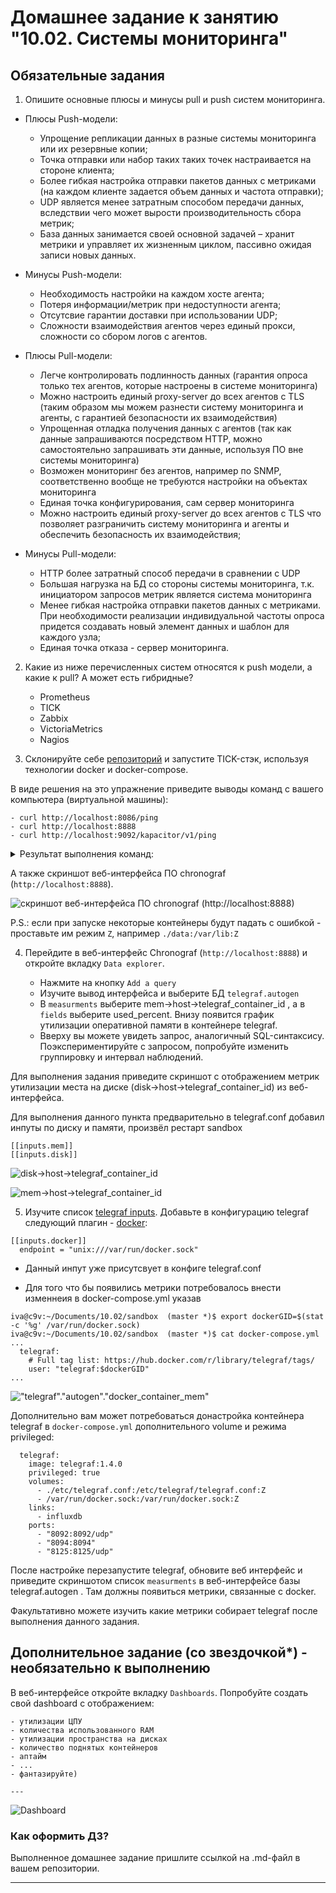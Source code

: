 # Домашнее задание к занятию "10.02. Системы мониторинга"

## Обязательные задания

1. Опишите основные плюсы и минусы pull и push систем мониторинга.

- Плюсы Push-модели:
    - Упрощение репликации данных в разные системы мониторинга или их резервные копии;
    - Точка отправки или набор таких таких точек настраивается на стороне клиента;
    - Более гибкая настройка отправки пакетов данных с метриками (на каждом клиенте задается объем данных и частота отправки);
    - UDP является менее затратным способом передачи данных, вследствии чего может вырости производительность сбора метрик;
    - База данных занимается своей основной задачей – хранит метрики и управляет их жизненным циклом, пассивно ожидая записи новых данных.
- Минусы Push-модели:
    - Необходимость настройки на каждом хосте агента;
    - Потеря информации/метрик при недоступности агента;
    - Отсутсвие гарантии доставки при использовании UDP;
    - Сложности взаимодействия агентов через единый прокси, сложности со сбором логов с агентов.

- Плюсы Pull-модели:
    - Легче контролировать подлинность данных (гарантия опроса только тех агентов, которые настроены в системе мониторинга) 
    - Можно настроить единый proxy-server до всех агентов с TLS (таким образом мы можем разнести систему мониторинга и агенты, с гарантией безопасности их взаимодействия) 
    - Упрощенная отладка получения данных с агентов (так как данные запрашиваются посредством HTTP, можно самостоятельно запрашивать эти данные, используя ПО вне системы мониторинга)
    - Возможен мониторинг без агентов, например по SNMP, соответственно вообще не требуются настройки на объектах мониторинга
    - Единая точка конфигурирования, сам сервер мониторинга
    - Можно настроить единый proxy-server до всех агентов с TLS что позволяет разграничить систему мониторинга и агенты и обеспечить безопасность их взаимодействия;

- Минусы Pull-модели:
    - HTTP более затратный способ передачи в сравнении с UDP
    - Большая нагрузка на БД со стороны системы мониторинга, т.к. инициатором запросов метрик является система мониторинга 
    - Менее гибкая настройка отправки пакетов данных с метриками. При необходимости реализации индивидуальной частоты опроса придется создавать новый элемент данных и шаблон для каждого узла;
    - Единая точка отказа - сервер мониторинга.

2. Какие из ниже перечисленных систем относятся к push модели, а какие к pull? А может есть гибридные?

    - Prometheus 
    - TICK
    - Zabbix
    - VictoriaMetrics
    - Nagios

3. Склонируйте себе [репозиторий](https://github.com/influxdata/sandbox/tree/master) и запустите TICK-стэк, 
используя технологии docker и docker-compose.

В виде решения на это упражнение приведите выводы команд с вашего компьютера (виртуальной машины):

    - curl http://localhost:8086/ping
    - curl http://localhost:8888
    - curl http://localhost:9092/kapacitor/v1/ping

<details>
     <summary>Результат выполнения команд:</summary>
    <br>


```bash
Use 'docker scan' to run Snyk tests against images to find vulnerabilities and learn how to fix them
[+] Running 5/5
 ⠿ Container sandbox-influxdb-1       Started                                                                                                                                                                                                                                        0.5s
 ⠿ Container sandbox-telegraf-1       Started                                                                                                                                                                                                                                        0.8s
 ⠿ Container sandbox-documentation-1  Started                                                                                                                                                                                                                                        0.5s
 ⠿ Container sandbox-kapacitor-1      Started                                                                                                                                                                                                                                        1.1s
 ⠿ Container sandbox-chronograf-1     Started                                                                                                                                                                                                                                        1.7s
Opening tabs in browser...
iva@c9v:~/Documents/10.02/sandbox  (master)$ Opening in existing browser session.
Opening in existing browser session.

iva@c9v:~/Documents/10.02/sandbox  (master)$ curl http://localhost:8086/ping -v
*   Trying ::1:8086...
* Connected to localhost (::1) port 8086 (#0)
> GET /ping HTTP/1.1
> Host: localhost:8086
> User-Agent: curl/7.76.1
> Accept: */*
> 
* Mark bundle as not supporting multiuse
< HTTP/1.1 204 No Content
< Content-Type: application/json
< Request-Id: 0bd06466-f66a-11ec-804f-0242ac120002
< X-Influxdb-Build: OSS
< X-Influxdb-Version: 1.8.10
< X-Request-Id: 0bd06466-f66a-11ec-804f-0242ac120002
< Date: Mon, 27 Jun 2022 22:39:46 GMT
< 
* Connection #0 to host localhost left intact
iva@c9v:~/Documents/10.02/sandbox  (master)$ curl http://localhost:9092/kapacitor/v1/ping -v
*   Trying ::1:9092...
* Connected to localhost (::1) port 9092 (#0)
> GET /kapacitor/v1/ping HTTP/1.1
> Host: localhost:9092
> User-Agent: curl/7.76.1
> Accept: */*
> 
* Mark bundle as not supporting multiuse
< HTTP/1.1 204 No Content
< Content-Type: application/json; charset=utf-8
< Request-Id: 1d8fc39d-f66a-11ec-8039-000000000000
< X-Kapacitor-Version: 1.6.4
< Date: Mon, 27 Jun 2022 22:40:16 GMT
< 
* Connection #0 to host localhost left intact
iva@c9v:~/Documents/10.02/sandbox  (master)$ curl http://localhost:8888
<!DOCTYPE html><html><head><meta http-equiv="Content-type" content="text/html; charset=utf-8"><title>Chronograf</title><link rel="icon shortcut" href="/favicon.fa749080.ico"><link rel="stylesheet" href="/src.9cea3e4e.css"></head><body> <div id="react-root" data-basepath=""></div> <script src="/src.a969287c.js"></script> </body></html>

iva@c9v:~/Documents/10.02/sandbox  (master)$ docker ps
CONTAINER ID   IMAGE                   COMMAND                  CREATED        STATUS         PORTS                                                                                                                             NAMES
ad987d718851   chrono_config           "/entrypoint.sh chro…"   10 hours ago   Up 4 minutes   0.0.0.0:8888->8888/tcp, :::8888->8888/tcp                                                                                         sandbox-chronograf-1
ab5a4a9efb5e   telegraf                "/entrypoint.sh tele…"   10 hours ago   Up 4 minutes   8092/udp, 8125/udp, 8094/tcp                                                                                                      sandbox-telegraf-1
b2348307c671   kapacitor               "/entrypoint.sh kapa…"   10 hours ago   Up 4 minutes   0.0.0.0:9092->9092/tcp, :::9092->9092/tcp                                                                                         sandbox-kapacitor-1
33e02fec997f   influxdb                "/entrypoint.sh infl…"   10 hours ago   Up 4 minutes   0.0.0.0:8082->8082/tcp, :::8082->8082/tcp, 0.0.0.0:8086->8086/tcp, :::8086->8086/tcp, 0.0.0.0:8089->8089/udp, :::8089->8089/udp   sandbox-influxdb-1
c45791fca7e0   sandbox_documentation   "/documentation/docu…"   10 hours ago   Up 4 minutes   0.0.0.0:3010->3000/tcp, :::3010->3000/tcp        
```

</details>


А также скриншот веб-интерфейса ПО chronograf (`http://localhost:8888`).

![скриншот веб-интерфейса ПО chronograf (http://localhost:8888)](./src/chronograf1.png)

P.S.: если при запуске некоторые контейнеры будут падать с ошибкой - проставьте им режим `Z`, например
`./data:/var/lib:Z`

4. Перейдите в веб-интерфейс Chronograf (`http://localhost:8888`) и откройте вкладку `Data explorer`.

    - Нажмите на кнопку `Add a query`
    - Изучите вывод интерфейса и выберите БД `telegraf.autogen`
    - В `measurments` выберите mem->host->telegraf_container_id , а в `fields` выберите used_percent. 
    Внизу появится график утилизации оперативной памяти в контейнере telegraf.
    - Вверху вы можете увидеть запрос, аналогичный SQL-синтаксису. 
    Поэкспериментируйте с запросом, попробуйте изменить группировку и интервал наблюдений.

Для выполнения задания приведите скриншот с отображением метрик утилизации места на диске 
(disk->host->telegraf_container_id) из веб-интерфейса.

Для выполнения данного пункта предварительно в telegraf.conf добавил инпуты по диску и памяти, произвёл рестарт sandbox

```
[[inputs.mem]]
[[inputs.disk]]

```
![disk->host->telegraf_container_id](./src/chronograf_disk.png)

![mem->host->telegraf_container_id](./src/chronograf_mem.png)

5. Изучите список [telegraf inputs](https://github.com/influxdata/telegraf/tree/master/plugins/inputs). 
Добавьте в конфигурацию telegraf следующий плагин - [docker](https://github.com/influxdata/telegraf/tree/master/plugins/inputs/docker):
```
[[inputs.docker]]
  endpoint = "unix:///var/run/docker.sock"
```

* Данный инпут уже присутсвует в конфиге telegraf.conf

* Для того что бы появились метрики потребовалось внести изменнеия в docker-compose.yml указав 

```
iva@c9v:~/Documents/10.02/sandbox  (master *)$ export dockerGID=$(stat -c '%g' /var/run/docker.sock)
iva@c9v:~/Documents/10.02/sandbox  (master *)$ cat docker-compose.yml
...
  telegraf:
    # Full tag list: https://hub.docker.com/r/library/telegraf/tags/
    user: "telegraf:$dockerGID"
...

```

!["telegraf"."autogen"."docker_container_mem"](./src/chronograf_docker.png)

Дополнительно вам может потребоваться донастройка контейнера telegraf в `docker-compose.yml` дополнительного volume и 
режима privileged:
```
  telegraf:
    image: telegraf:1.4.0
    privileged: true
    volumes:
      - ./etc/telegraf.conf:/etc/telegraf/telegraf.conf:Z
      - /var/run/docker.sock:/var/run/docker.sock:Z
    links:
      - influxdb
    ports:
      - "8092:8092/udp"
      - "8094:8094"
      - "8125:8125/udp"
```

После настройке перезапустите telegraf, обновите веб интерфейс и приведите скриншотом список `measurments` в 
веб-интерфейсе базы telegraf.autogen . Там должны появиться метрики, связанные с docker.

Факультативно можете изучить какие метрики собирает telegraf после выполнения данного задания.

## Дополнительное задание (со звездочкой*) - необязательно к выполнению

В веб-интерфейсе откройте вкладку `Dashboards`. Попробуйте создать свой dashboard с отображением:

    - утилизации ЦПУ
    - количества использованного RAM
    - утилизации пространства на дисках
    - количество поднятых контейнеров
    - аптайм
    - ...
    - фантазируйте)
    
    ---

![Dashboard](./src/chronograf_dash.png)

### Как оформить ДЗ?

Выполненное домашнее задание пришлите ссылкой на .md-файл в вашем репозитории.

---

